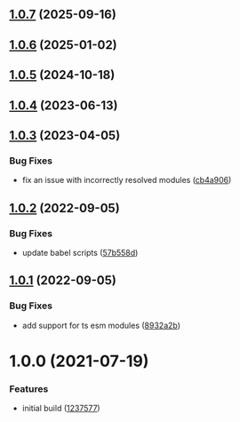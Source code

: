## [1.0.7](https://github.com/bbeesley/p-timeout-compat/compare/v1.0.6...v1.0.7) (2025-09-16)

## [1.0.6](https://github.com/bbeesley/p-timeout-compat/compare/v1.0.5...v1.0.6) (2025-01-02)

## [1.0.5](https://github.com/bbeesley/p-timeout-compat/compare/v1.0.4...v1.0.5) (2024-10-18)

## [1.0.4](https://github.com/bbeesley/p-timeout-compat/compare/v1.0.3...v1.0.4) (2023-06-13)

## [1.0.3](https://github.com/bbeesley/p-timeout-compat/compare/v1.0.2...v1.0.3) (2023-04-05)


### Bug Fixes

* fix an issue with incorrectly resolved modules ([cb4a906](https://github.com/bbeesley/p-timeout-compat/commit/cb4a90672b275efd9af9e6f3e55d0eabb75dac43))

## [1.0.2](https://github.com/bbeesley/p-timeout-compat/compare/v1.0.1...v1.0.2) (2022-09-05)


### Bug Fixes

* update babel scripts ([57b558d](https://github.com/bbeesley/p-timeout-compat/commit/57b558d0a5179e7aaa2f7efbb865e1a68613a002))

## [1.0.1](https://github.com/bbeesley/p-timeout-compat/compare/v1.0.0...v1.0.1) (2022-09-05)


### Bug Fixes

* add support for ts esm modules ([8932a2b](https://github.com/bbeesley/p-timeout-compat/commit/8932a2b851d0afcc3ea24c07167b70bd90881e0b))

# 1.0.0 (2021-07-19)


### Features

* initial build ([1237577](https://github.com/bbeesley/p-timeout-compat/commit/123757715d3489a85e0cc4a0b96bf161b63257c1))
